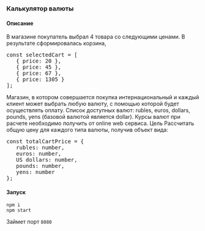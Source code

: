 ### Калькулятор валюты
#### Описание
В магазине покупатель выбрал 4 товара со следующими ценами.
В результате сформировалась корзина,
 
<pre>
const selectedCart = [
   { price: 20 },
   { price: 45 },
   { price: 67 },
   { price: 1305 }
];
</pre>
Магазин, в котором совершается покупка интернациональный и каждый клиент может выбрать любую валюту, с помощью которой будет осуществлять оплату.
Список доступных валют: rubles, euros, dollars, pounds, yens (базовой валютой является dollar).
Курсы валют при расчете необходимо получить от online web сервиса.
Цель
Рассчитать общую цену для каждого типа валюты, получив объект вида:

<pre>
const totalCartPrice = { 
   rubles: number,
   euros: number,
   US dollars: number,
   pounds: number,
   yens: number
};
</pre>

#### Запуск
`npm i`<br>
`npm start`

Займет порт `8080`
